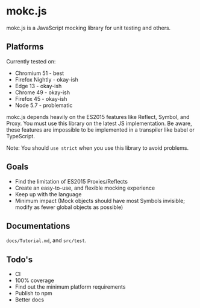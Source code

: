 # mokc.js

mokc.js is a JavaScript mocking library for unit testing and others.

## Platforms

Currently tested on:

  * Chromium 51 - best
  * Firefox Nightly - okay-ish
  * Edge 13    - okay-ish
  * Chrome 49  - okay-ish
  * Firefox 45 - okay-ish
  * Node 5.7   - problematic

mokc.js depends heavily on the ES2015 features like Reflect, Symbol, and Proxy. You must use this library on the latest
JS implementation. Be aware, these features are impossible to be implemented in a transpiler like babel or TypeScript.

Note: You should `use strict` when you use this library to avoid problems.

## Goals

  * Find the limitation of ES2015 Proxies/Reflects
  * Create an easy-to-use, and flexible mocking experience
  * Keep up with the language
  * Minimum impact (Mock objects should have most Symbols invisible; modify as fewer global objects as possible)

## Documentations

  `docs/Tutorial.md`, and `src/test`.

## Todo's

  * CI
  * 100% coverage
  * Find out the minimum platform requirements
  * Publish to npm
  * Better docs
